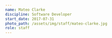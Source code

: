 ```yaml
---
name: Mateo Clarke
discipline: Software Developer
start_date: 2017-07-31
photo_path: /assets/img/staff/mateo-clarke.jpg
role: staff
---
```

